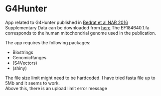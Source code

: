 # G4Hunter
App related to G4Hunter published in [Bedrat et al NAR 2016](doi.org/10.1093/nar/gkw006)   
Supplementary Data can be downloaded from [here](www.ncbi.nlm.nih.gov/pmc/articles/PMC4770238/bin/supp_44_4_1746__index.html)
The EF184640.1.fa corresponds to the human mitochondrial genome used in the publication.

The app requires the following packages:
* Biostrings
* GenomicRanges
* (S4Vectors)
* (shiny)

The file size limit might need to be hardcoded. I have tried fasta file up to 5Mb and it seems to work.  
Above this, there is an upload limit error message
